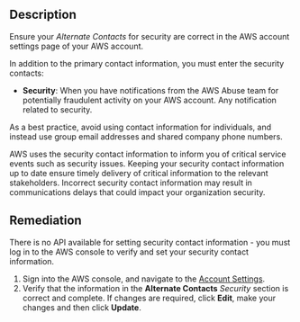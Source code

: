 ## Description

Ensure your *Alternate Contacts* for security are correct in the AWS account settings page of your AWS account.

In addition to the primary contact information, you must enter the security contacts:
- **Security**:  When you have notifications from the AWS Abuse team for potentially fraudulent activity on your AWS account. Any notification related to security.

As a best practice, avoid using contact information for individuals, and instead use group email addresses and shared company phone numbers.

AWS uses the security contact information to inform you of critical service events such as security issues. Keeping your security contact information up to date ensure timely delivery of critical information to the relevant stakeholders. Incorrect security contact information may result in communications delays that could impact your organization security.

## Remediation

There is no API available for setting security contact information - you must log in to the AWS console to verify and set your security contact information.

1. Sign into the AWS console, and navigate to the [Account Settings](https://console.aws.amazon.com/billing/home?#/account).
2. Verify that the information in the **Alternate Contacts**  *Security* section is correct and complete. If changes are required, click **Edit**, make your changes and then click **Update**.
